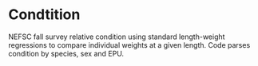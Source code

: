 # Condtition
NEFSC fall survey relative condition using standard length-weight regressions to compare individual weights at a given length. Code parses condition by species, sex and EPU.
